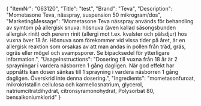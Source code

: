 {
  "ItemNr": "063120",
  "Title": "test",
  "Brand": "Teva",
  "Description": "Mometasone Teva, nässpray, suspension 50 mikrogram/dos",
  "MarketingMessage": "Mometasone Teva nässpray används för behandling av symtom på allergisk snuva: hösnuva (även kallad säsongsbunden allergisk rinit) och perenn rinit (allergi mot t.ex. kvalster och pälsdjur) hos vuxna över 18 år. Hösnuva som förekommer vid vissa tider på året, är en allergisk reaktion som orsakas av att man andas in pollen från träd, gräs, ogräs eller mögel och svampsporer. Se bipacksedel för ytterligare information.",
  "UsageInstructions": "Dosering till vuxna från 18 år är 2 sprayningar i vardera näsborren 1 gång dagligen. När god effekt har uppnåtts kan dosen sänkas till 1 sprayning i vardera näsborren 1 gång dagligen. Överskrid inte denna dosering.",
  "Ingredients": "mometasonfuroat, mikrokristallin cellulosa och karmellosnatrium, glycerol, natriumcitratdihydrat, citronsyramonohydrat, Polysorbat 80, bensalkoniumklorid"
}